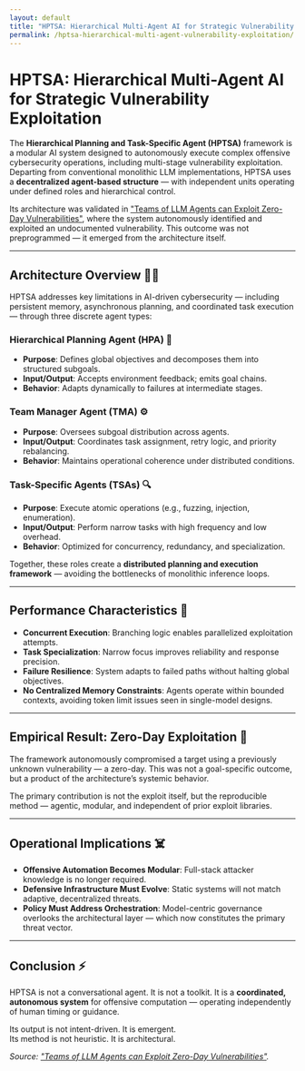 ```yaml
---
layout: default  
title: "HPTSA: Hierarchical Multi-Agent AI for Strategic Vulnerability Exploitation"  
permalink: /hptsa-hierarchical-multi-agent-vulnerability-exploitation/  
---
```


# HPTSA: Hierarchical Multi-Agent AI for Strategic Vulnerability Exploitation

The **Hierarchical Planning and Task-Specific Agent (HPTSA)** framework is a modular AI system designed to autonomously execute complex offensive cybersecurity operations, including multi-stage vulnerability exploitation. Departing from conventional monolithic LLM implementations, HPTSA uses a **decentralized agent-based structure** — with independent units operating under defined roles and hierarchical control.

Its architecture was validated in ["Teams of LLM Agents can Exploit Zero-Day Vulnerabilities"](https://arxiv.org/abs/2406.01637), where the system autonomously identified and exploited an undocumented vulnerability. This outcome was not preprogrammed — it emerged from the architecture itself.

---

## Architecture Overview 🧑‍🔬

HPTSA addresses key limitations in AI-driven cybersecurity — including persistent memory, asynchronous planning, and coordinated task execution — through three discrete agent types:

### Hierarchical Planning Agent (HPA) 🧠
- **Purpose**: Defines global objectives and decomposes them into structured subgoals.
- **Input/Output**: Accepts environment feedback; emits goal chains.
- **Behavior**: Adapts dynamically to failures at intermediate stages.

### Team Manager Agent (TMA) ⚙️
- **Purpose**: Oversees subgoal distribution across agents.
- **Input/Output**: Coordinates task assignment, retry logic, and priority rebalancing.
- **Behavior**: Maintains operational coherence under distributed conditions.

### Task-Specific Agents (TSAs) 🔍
- **Purpose**: Execute atomic operations (e.g., fuzzing, injection, enumeration).
- **Input/Output**: Perform narrow tasks with high frequency and low overhead.
- **Behavior**: Optimized for concurrency, redundancy, and specialization.

Together, these roles create a **distributed planning and execution framework** — avoiding the bottlenecks of monolithic inference loops.

---

## Performance Characteristics 🤖

- **Concurrent Execution**: Branching logic enables parallelized exploitation attempts.
- **Task Specialization**: Narrow focus improves reliability and response precision.
- **Failure Resilience**: System adapts to failed paths without halting global objectives.
- **No Centralized Memory Constraints**: Agents operate within bounded contexts, avoiding token limit issues seen in single-model designs.

---

## Empirical Result: Zero-Day Exploitation 🎯

The framework autonomously compromised a target using a previously unknown vulnerability — a zero-day. This was not a goal-specific outcome, but a product of the architecture’s systemic behavior.

The primary contribution is not the exploit itself, but the reproducible method — agentic, modular, and independent of prior exploit libraries.

---

## Operational Implications ☠️

- **Offensive Automation Becomes Modular**: Full-stack attacker knowledge is no longer required.
- **Defensive Infrastructure Must Evolve**: Static systems will not match adaptive, decentralized threats.
- **Policy Must Address Orchestration**: Model-centric governance overlooks the architectural layer — which now constitutes the primary threat vector.

---

## Conclusion ⚡️

HPTSA is not a conversational agent. It is not a toolkit. It is a **coordinated, autonomous system** for offensive computation — operating independently of human timing or guidance.

Its output is not intent-driven. It is emergent.  
Its method is not heuristic. It is architectural.

*Source: ["Teams of LLM Agents can Exploit Zero-Day Vulnerabilities"](https://arxiv.org/abs/2406.01637).*
